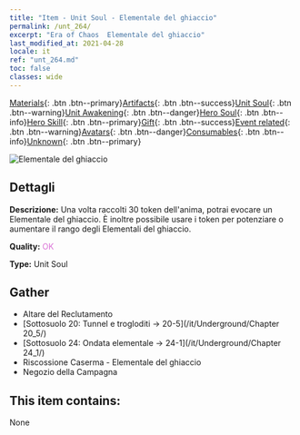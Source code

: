 ```yaml
---
title: "Item - Unit Soul - Elementale del ghiaccio"
permalink: /unt_264/
excerpt: "Era of Chaos  Elementale del ghiaccio"
last_modified_at: 2021-04-28
locale: it
ref: "unt_264.md"
toc: false
classes: wide
---
```

 [Materials](/ItemsIT/){: .btn .btn--primary}[Artifacts](/ItemsIT/Artifacts/){: .btn .btn--success}[Unit Soul](/ItemsIT/UnitSoul/){: .btn .btn--warning}[Unit Awakening](/ItemsIT/UnitAwakening/){: .btn .btn--danger}[Hero Soul](/ItemsIT/HeroSoul/){: .btn .btn--info}[Hero Skill](/ItemsIT/HeroSkill/){: .btn .btn--primary}[Gift](/ItemsIT/Gift/){: .btn .btn--success}[Event related](/ItemsIT/Events/){: .btn .btn--warning}[Avatars](/ItemsIT/Avatars/){: .btn .btn--danger}[Consumables](/ItemsIT/Consumables/){: .btn .btn--info}[Unknown](/ItemsIT/Unknown/){: .btn .btn--primary}

 ![Elementale del ghiaccio](/images/u/ti_bingyuansu2.jpg)

## Dettagli
 **Descrizione:** Una volta raccolti 30 token dell'anima, potrai evocare un Elementale del ghiaccio. È inoltre possibile usare i token per potenziare o aumentare il rango degli Elementali del ghiaccio.

 **Quality:** <span style="color: #DA70D6">OK</span>

 **Type:** Unit Soul

## Gather

*    Altare del Reclutamento 
*    [Sottosuolo 20: Tunnel e trogloditi -> 20-5](/it/Underground/Chapter 20_5/) 
*    [Sottosuolo 24: Ondata elementale -> 24-1](/it/Underground/Chapter 24_1/) 
*    Riscossione Caserma - Elementale del ghiaccio 
*    Negozio della Campagna 

## This item contains:

  None

